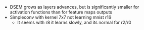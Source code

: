 *  DSEM grows as layers advances, but is significantly smaller for activation functions than for feature maps outputs
* Simpleconv with kernel 7x7 not learning mnist r16
    * It seems with r8 it learns slowly, and its normal for r2/r0
